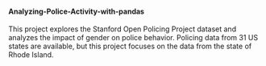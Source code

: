 #### Analyzing-Police-Activity-with-pandas

This project explores the Stanford Open Policing Project dataset and analyzes the impact of gender on police behavior. Policing data from 31 US states are available, but this project focuses on the data from the state of Rhode Island.
